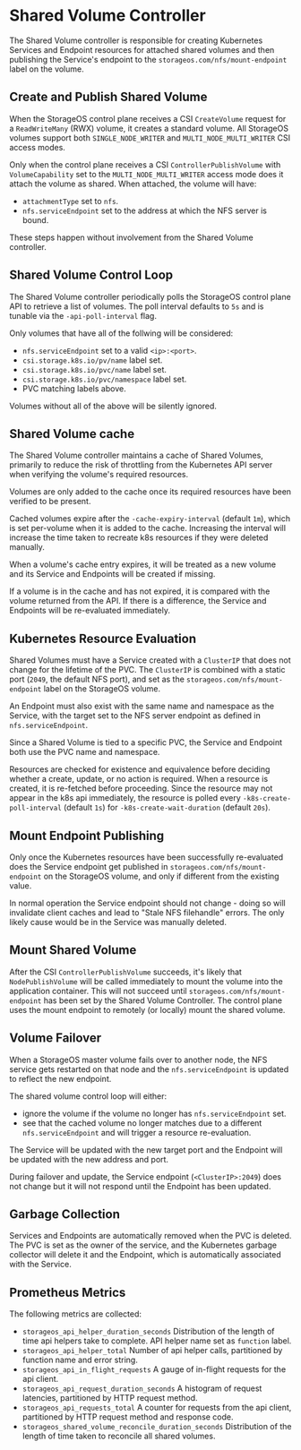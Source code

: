# Shared Volume Controller

The Shared Volume controller is responsible for creating Kubernetes Services and
Endpoint resources for attached shared volumes and then publishing the Service's
endpoint to the `storageos.com/nfs/mount-endpoint` label on the volume.

## Create and Publish Shared Volume

When the StorageOS control plane receives a CSI `CreateVolume` request for a
`ReadWriteMany` (RWX) volume, it creates a standard volume.  All StorageOS
volumes support both `SINGLE_NODE_WRITER` and `MULTI_NODE_MULTI_WRITER` CSI
access modes.

Only when the control plane receives a CSI `ControllerPublishVolume` with
`VolumeCapability` set to the `MULTI_NODE_MULTI_WRITER` access mode does it
attach the volume as shared.  When attached, the volume will have:

- `attachmentType` set to `nfs`.
- `nfs.serviceEndpoint` set to the address at which the NFS server is bound.

These steps happen without involvement from the Shared Volume controller.

## Shared Volume Control Loop

The Shared Volume controller periodically polls the StorageOS control plane API
to retrieve a list of volumes.  The poll interval defaults to `5s` and is
tunable via the `-api-poll-interval` flag.

Only volumes that have all of the follwing will be considered:

- `nfs.serviceEndpoint` set to a valid `<ip>:<port>`.
- `csi.storage.k8s.io/pv/name` label set.
- `csi.storage.k8s.io/pvc/name` label set.
- `csi.storage.k8s.io/pvc/namespace` label set.
- PVC matching labels above.

Volumes without all of the above will be silently ignored.

## Shared Volume cache

The Shared Volume controller maintains a cache of Shared Volumes, primarily to
reduce the risk of throttling from the Kubernetes API server when verifying the
volume's required resources.

Volumes are only added to the cache once its required resources have been
verified to be present.

Cached volumes expire after the `-cache-expiry-interval` (default `1m`), which
is set per-volume when it is added to the cache.  Increasing the interval will
increase the time taken to recreate k8s resources if they were deleted manually.

When a volume's cache entry expires, it will be treated as a new volume and its
Service and Endpoints will be created if missing.

If a volume is in the cache and has not expired, it is compared with the volume
returned from the API.  If there is a difference, the Service and Endpoints will
be re-evaluated immediately.

## Kubernetes Resource Evaluation

Shared Volumes must have a Service created with a `ClusterIP` that does not
change for the lifetime of the PVC.  The `ClusterIP` is combined with a static
port (`2049`, the default NFS port), and set as the
`storageos.com/nfs/mount-endpoint` label on the StorageOS volume.

An Endpoint must also exist with the same name and namespace as the Service,
with the target set to the NFS server endpoint as defined in
`nfs.serviceEndpoint`.

Since a Shared Volume is tied to a specific PVC, the Service and Endpoint both
use the PVC name and namespace.

Resources are checked for existence and equivalence before deciding whether a
create, update, or no action is required.  When a resource is created, it is
re-fetched before proceeding.  Since the resource may not appear in the k8s api
immediately, the resource is polled every `-k8s-create-poll-interval` (default
`1s`) for `-k8s-create-wait-duration` (default `20s`).

## Mount Endpoint Publishing

Only once the Kubernetes resources have been successfully re-evaluated does the
Service endpoint get published in `storageos.com/nfs/mount-endpoint` on the
StorageOS volume, and only if different from the existing value.

In normal operation the Service endpoint should not change - doing so will
invalidate client caches and lead to "Stale NFS filehandle" errors.  The only
likely cause would be in the Service was manually deleted.

## Mount Shared Volume

After the CSI `ControllerPublishVolume` succeeds, it's likely that
`NodePublishVolume` will be called immediately to mount the volume into the
application container.  This will not succeed until `storageos.com/nfs/mount-endpoint`
has been set by the Shared Volume Controller.  The control plane uses the mount
endpoint to remotely (or locally) mount the shared volume.

## Volume Failover

When a StorageOS master volume fails over to another node, the NFS service gets
restarted on that node and the `nfs.serviceEndpoint` is updated to reflect the
new endpoint.

The shared volume control loop will either:

- ignore the volume if the volume no longer has `nfs.serviceEndpoint` set.
- see that the cached volume no longer matches due to a different
  `nfs.serviceEndpoint` and will trigger a resource re-evaluation.

The Service will be updated with the new target port and the Endpoint will be
updated with the new address and port.

During failover and update, the Service endpoint (`<ClusterIP>:2049`) does not
change but it will not respond until the Endpoint has been updated.

## Garbage Collection

Services and Endpoints are automatically removed when the PVC is deleted.  The
PVC is set as the owner of the service, and the Kubernetes garbage collector
will delete it and the Endpoint, which is automatically associated with the Service.

## Prometheus Metrics

The following metrics are collected:

- `storageos_api_helper_duration_seconds` Distribution of the length of time api
  helpers take to complete.  API helper name set as `function` label.
- `storageos_api_helper_total` Number of api helper calls, partitioned by
  function name and error string.
- `storageos_api_in_flight_requests` A gauge of in-flight requests for the api client.
- `storageos_api_request_duration_seconds` A histogram of request latencies,
  partitioned by HTTP request method.
- `storageos_api_requests_total` A counter for requests from the api client,
  partitioned by HTTP request method and response code.
- `storageos_shared_volume_reconcile_duration_seconds` Distribution of the
  length of time taken to reconcile all shared volumes.

